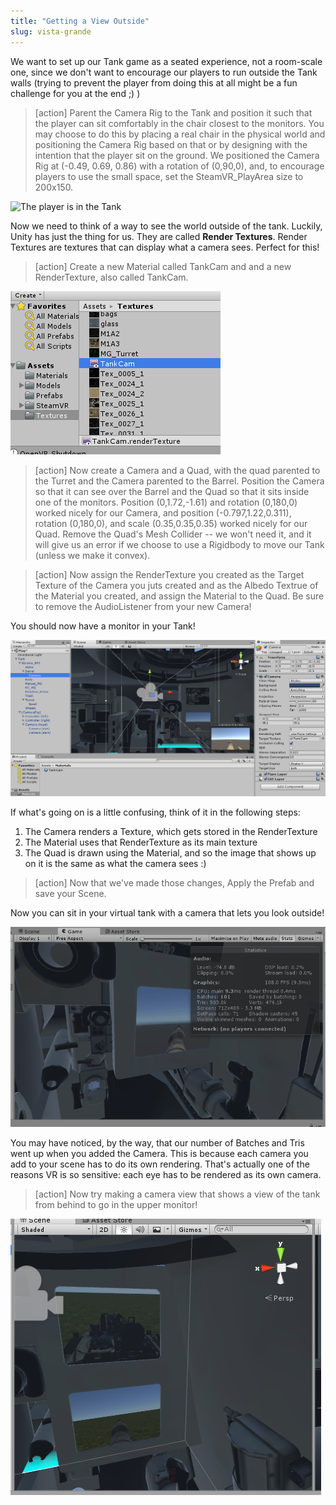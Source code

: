 ```yaml
---
title: "Getting a View Outside"
slug: vista-grande
---
```


We want to set up our Tank game as a seated experience, not a room-scale one, since we don't want to encourage our players to run outside the Tank walls (trying to prevent the player from doing this at all might be a fun challenge for you at the end ;) )

>[action]
>Parent the Camera Rig to the Tank and position it such that the player can sit comfortably in the chair closest to the monitors. You may choose to do this by placing a real chair in the physical world and positioning the Camera Rig based on that or by designing with the intention that the player sit on the ground. We positioned the Camera Rig at (-0.49, 0.69, 0.86) with a rotation of (0,90,0), and, to encourage players to use the small space, set the SteamVR_PlayArea size to 200x150.

![The player is in the Tank](../media/Animation3.gif)

Now we need to think of a way to see the world outside of the tank. Luckily, Unity has just the thing for us. They are called **Render Textures**. Render Textures are textures that can display what a camera sees. Perfect for this!

>[action]
>Create a new Material called TankCam and and a new RenderTexture, also called TankCam.

![A new RenderTexture](../media/Capture13.png)

>[action]
>Now create a Camera and a Quad, with the quad parented to the Turret and the Camera parented to the Barrel. Position the Camera so that it can see over the Barrel and the Quad so that it sits inside one of the monitors. Position (0,1.72,-1.61) and rotation (0,180,0) worked nicely for our Camera, and position (-0.797,1.22,0.311), rotation (0,180,0), and scale (0.35,0.35,0.35) worked nicely for our Quad. Remove the Quad's Mesh Collider -- we won't need it, and it will give us an error if we choose to use a Rigidbody to move our Tank (unless we make it convex).

<!-- -->

>[action]
>Now assign the RenderTexture you created as the Target Texture of the Camera you juts created and as the Albedo Textrue of the Material you created, and assign the Material to the Quad. Be sure to remove the AudioListener from your new Camera!

You should now have a monitor in your Tank!

![The texture Rendered](../media/Capture14.png)

If what's going on is a little confusing, think of it in the following steps:
1. The Camera renders a Texture, which gets stored in the RenderTexture
1. The Material uses that RenderTexture as its main texture
1. The Quad is drawn using the Material, and so the image that shows up on it is the same as what the camera sees :)

>[action]
>Now that we've made those changes, Apply the Prefab and save your Scene.

Now you can sit in your virtual tank with a camera that lets you look outside!

![A virtual world outside](../media/Animation4.gif)

You may have noticed, by the way, that our number of Batches and Tris went up when you added the Camera. This is because each camera you add to your scene has to do its own rendering. That's actually one of the reasons VR is so sensitive: each eye has to be rendered as its own camera.

>[action] Now try making a camera view that shows a view of the tank from behind to go in the upper monitor!

![A second RenderTexture](../media/Capture25.png)
